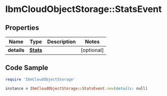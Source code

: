 # IbmCloudObjectStorage::StatsEvent

## Properties

Name | Type | Description | Notes
------------ | ------------- | ------------- | -------------
**details** | [**Stats**](Stats.md) |  | [optional] 

## Code Sample

```ruby
require 'IbmCloudObjectStorage'

instance = IbmCloudObjectStorage::StatsEvent.new(details: null)
```


